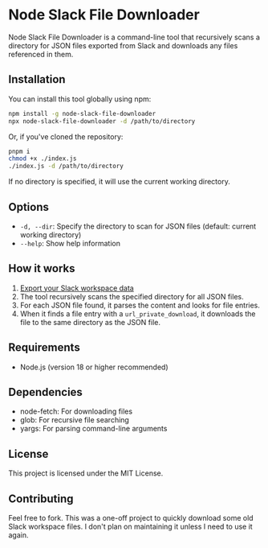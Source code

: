 # Node Slack File Downloader

Node Slack File Downloader is a command-line tool that recursively scans a directory for JSON files exported from Slack and downloads any files referenced in them.

## Installation

You can install this tool globally using npm:
```bash
npm install -g node-slack-file-downloader
npx node-slack-file-downloader -d /path/to/directory
```

Or, if you've cloned the repository:
```bash
pnpm i
chmod +x ./index.js
./index.js -d /path/to/directory
```

If no directory is specified, it will use the current working directory.


## Options

- `-d, --dir`: Specify the directory to scan for JSON files (default: current working directory)
- `--help`: Show help information

## How it works

1. [Export your Slack workspace data](https://slack.com/help/articles/201658943-Export-your-workspace-data)
2. The tool recursively scans the specified directory for all JSON files.
3. For each JSON file found, it parses the content and looks for file entries.
4. When it finds a file entry with a `url_private_download`, it downloads the file to the same directory as the JSON file.

## Requirements

- Node.js (version 18 or higher recommended)

## Dependencies

- node-fetch: For downloading files
- glob: For recursive file searching
- yargs: For parsing command-line arguments

## License

This project is licensed under the MIT License.

## Contributing

Feel free to fork. This was a one-off project to quickly download some old Slack workspace files. I don't plan on maintaining it unless I need to use it again.

